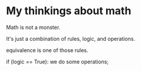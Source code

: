 # My thinkings about math

Math is not a monster.

It's just a combination of rules, logic, and operations.

equivalence is one of those rules.

if \(logic == True\): we do some operations;

